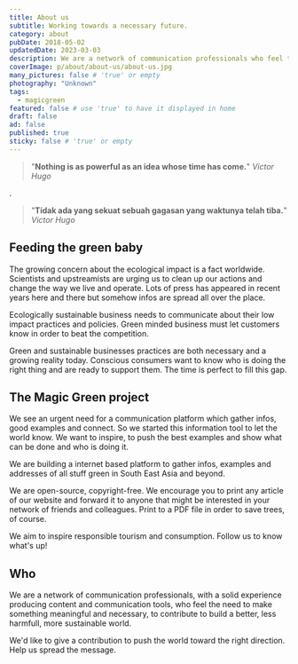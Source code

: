 ```yaml
---
title: About us
subtitle: Working towards a necessary future.
category: about
pubDate: 2018-05-02
updatedDate: 2023-03-03
description: We are a network of communication professionals who feel the need to make something meaningful and necessary. To push the world towards the right direction.
coverImage: p/about/about-us/about-us.jpg
many_pictures: false # 'true' or empty
photography: "Unknown"
tags:
  - magicgreen
featured: false # use 'true' to have it displayed in home
draft: false
ad: false
published: true
sticky: false # 'true' or empty
---
```


> "**Nothing is as powerful as an idea whose time has come.**" _Victor Hugo_

.

> "**Tidak ada yang sekuat sebuah gagasan yang waktunya telah tiba.**" _Victor Hugo_

## Feeding the green baby

The growing concern about the ecological impact is a fact worldwide. Scientists and upstreamists are urging us to clean up our actions and change the way we live and operate. Lots of press has appeared in recent years here and there but somehow infos are spread all over the place.

Ecologically sustainable business needs to communicate about their low impact practices and policies. Green minded business must let customers know in order to beat the competition.

Green and sustainable businesses practices are both necessary and a growing reality today. Conscious consumers want to know who is doing the right thing and are ready to support them. The time is perfect to fill this gap.

## The Magic Green project

We see an urgent need for a communication platform which gather infos, good examples and connect. So we started this information tool to let the world know. We want to inspire, to push the best examples and show what can be done and who is doing it.

We are building a internet based platform to gather infos, examples and addresses of all stuff green in South East Asia and beyond.

We are open-source, copyright-free. We encourage you to print any article of our website and forward it to anyone that might be interested in your network of friends and colleagues. Print to a PDF file in order to save trees, of course.

We aim to inspire responsible tourism and consumption. Follow us to know what's up!

## Who

We are a network of communication professionals, with a solid experience producing content and communication tools, who feel the need to make something meaningful and necessary, to contribute to build a better, less harmfull, more sustainable world.

We'd like to give a contribution to push the world toward the right direction. Help us spread the message.
